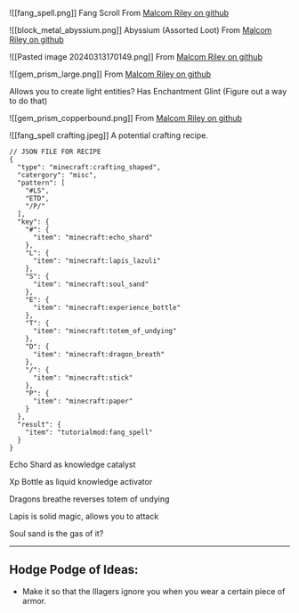 ![[fang_spell.png]] Fang Scroll From [Malcom Riley on github](https://github.com/malcolmriley/unused-textures/blob/master/items/book_scroll_ancient.png)

![[block_metal_abyssium.png]] Abyssium (Assorted Loot) From [Malcom Riley on github](https://github.com/malcolmriley/unused-textures/blob/master/blocks/block_metal_abyssium.png)

![[Pasted image 20240313170149.png]] From [Malcom Riley on github](https://github.com/malcolmriley/unused-textures/blob/master/items/ingot_abyssium.png)

![[gem_prism_large.png]] From [Malcom Riley on github](https://github.com/malcolmriley/unused-textures/blob/master/items/gem_prism_large.png)

Allows you to create light entities?
Has Enchantment Glint (Figure out a way to do that)

![[gem_prism_copperbound.png]] From [Malcom Riley on github](https://github.com/malcolmriley/unused-textures/blob/master/items/gem_prism_copperbound.png)

![[fang_spell crafting.jpeg]] A potential crafting recipe. 

```
// JSON FILE FOR RECIPE
{  
  "type": "minecraft:crafting_shaped",  
  "catergory": "misc",  
  "pattern": [  
    "#LS",  
    "ETD",  
    "/P/"  
  ],  
  "key": {  
    "#": {  
      "item": "minecraft:echo_shard"  
    },  
    "L": {  
      "item": "minecraft:lapis_lazuli"  
    },  
    "S": {  
      "item": "minecraft:soul_sand"  
    },  
    "E": {  
      "item": "minecraft:experience_bottle"  
    },  
    "T": {  
      "item": "minecraft:totem_of_undying"  
    },  
    "D": {  
      "item": "minecraft:dragon_breath"  
    },  
    "/": {  
      "item": "minecraft:stick"  
    },  
    "P": {  
      "item": "minecraft:paper"  
    }  
  },  
  "result": {  
    "item": "tutorialmod:fang_spell"  
  }  
}
```

Echo Shard as knowledge catalyst

Xp Bottle as liquid knowledge activator

Dragons breathe reverses totem of undying

Lapis is solid magic, allows you to attack

Soul sand is the gas of it?



---

## Hodge Podge of Ideas:

- Make it so that the Illagers ignore you when you wear a certain piece of armor.
